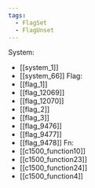 ```yaml
---
tags:
  - FlagSet
  - FlagUnset
---
```

System:
- [[system_1]]
- [[system_66]]
Flag:
- [[flag_1]]
- [[flag_12069]]
- [[flag_12070]]
- [[flag_2]]
- [[flag_3]]
- [[flag_9476]]
- [[flag_9477]]
- [[flag_9478]]
Fn:
- [[c1500_function10]]
- [[c1500_function23]]
- [[c1500_function24]]
- [[c1500_function4]]
